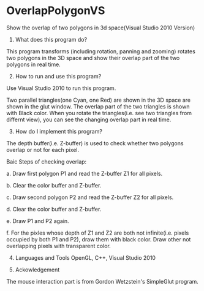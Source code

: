 OverlapPolygonVS
================

Show the overlap of two polygons in 3d space(Visual Studio 2010 Version)

1. What does this program do?

This program transforms (including rotation, panning and zooming) rotates two polygons in the 3D space and show their overlap part of the two polygons
in real time.

2. How to run and use this program?

Use Visual Studio 2010 to run this program. 

Two parallel triangles(one Cyan, one Red) are shown in the 3D space are shown in the glut window. The overlap part of the
two triangles is shown with Black color. When you rotate the triangles(i.e. see two triangles from differnt view), you 
can see the changing overlap part in real time.

3. How do I implement this program?

The depth buffer(i.e. Z-buffer) is used to check whether two polygons overlap or not for each pixel. 

Baic Steps of checking overlap:

a. Draw first polygon P1 and read the Z-buffer Z1 for all pixels.

b. Clear the color buffer and Z-buffer. 

c. Draw second polygon P2 and read the Z-buffer Z2 for all pixels.

d. Clear the color buffer and Z-buffer. 

e. Draw P1 and P2 again.

f. For the pixles whose depth of Z1 and Z2 are both not infinite(i.e. pixels occupied by both P1 and P2), draw them with
black color. Draw other not overlapping pixels with transparent color.

4. Languages and Tools 
OpenGL, C++, Visual Studio 2010

5. Ackowledgement

The mouse interaction part is from Gordon Wetzstein's SimpleGlut program. 
